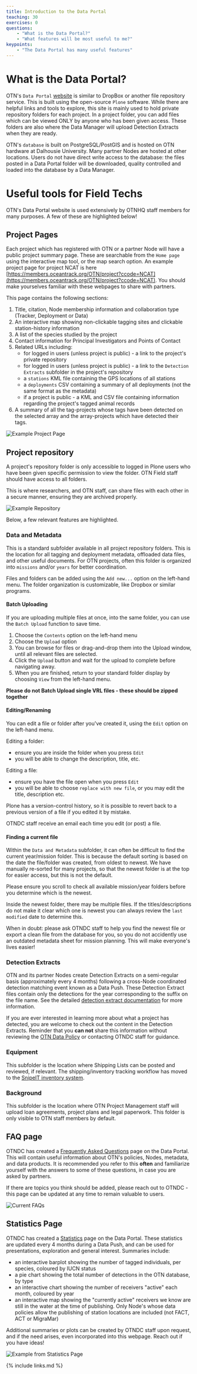 ```yaml
---
title: Introduction to the Data Portal
teaching: 30
exercises: 0
questions:
    - "What is the Data Portal?"
    - "What features will be most useful to me?"
keypoints:
    - "The Data Portal has many useful features"
---
```


# What is the Data Portal?

OTN's `Data Portal` [website](https://members.oceantrack.org) is similar to DropBox or another file repository service. This is built using the open-source `Plone` software. While there are helpful links and tools to explore, this site is mainly used to hold private repository folders for each project. In a project folder, you can add files which can be viewed ONLY by anyone who has been given access. These folders are also where the Data Manager will upload Detection Extracts when they are ready.

OTN's `database` is built on PostgreSQL/PostGIS and is hosted on OTN hardware at Dalhousie University. Many partner Nodes are hosted at other locations. Users do not have direct write access to the database: the files posted in a Data Portal folder will be downloaded, quality controlled and loaded into the database by a Data Manager.

# Useful tools for Field Techs

OTN's Data Portal website is used extensively by OTNHQ staff members for many purposes. A few of these are highlighted below!

## Project Pages

Each project which has registered with OTN or a partner Node will have a public project summary page. These are searchable from the `Home page` using the interactive map tool, or the map search option. An example project page for project NCAT is here [https://members.oceantrack.org/OTN/project?ccode=NCAT](https://members.oceantrack.org/OTN/project?ccode=NCAT). You should make yourselves familiar with these webpages to share with partners.

This page contains the following sections:

1. Title, citation, Node membership information and collaboration type (Tracker, Deployment or Data)
2. An interactive map showing non-clickable tagging sites and clickable station-history information
3. A list of the species studied by the project
4. Contact information for Principal Investigators and Points of Contact
5. Related URLs including:
	* for logged in users (unless project is public) - a link to the project's private repository
	* for logged in users (unless project is public) - a link to the `Detection Extracts` subfolder in the project's repository
	* a `stations` KML file containing the GPS locations of all stations
	* a `deployments` CSV containing a summary of all deployments (not the same format as the metadata)
	* if a project is public - a KML and CSV file containing information regarding the project's tagged animal records
6. A summary of all the tag-projects whose tags have been detected on the selected array and the array-projects which have detected their tags.

![Example Project Page](../fig/project_page_tools.PNG)

## Project repository

A project's repository folder is only accessible to logged in Plone users who have been given specific permission to view the folder. OTN Field staff should have access to all folders.

This is where researchers, and OTN staff, can share files with each other in a secure manner, ensuring they are archived properly. 

![Example Repository](../fig/repository_template.PNG)

Below, a few relevant features are highlighted.

### Data and Metadata

This is a standard subfolder available in all project repository folders. This is the location for all tagging and deployment metadata, offloaded data files, and other useful documents. For OTN projects, often this folder is organized into `missions` and/or `years` for better coordination.

Files and folders can be added using the `Add new...` option on the left-hand menu. The folder organization is customizable, like Dropbox or similar programs.


#### Batch Uploading

If you are uploading multiple files at once, into the same folder, you can use the `Batch Upload` function to save time.

1. Choose the `Contents` option on the left-hand menu
2. Choose the `Upload` option
3. You can browse for files or drag-and-drop them into the Upload window, until all relevant files are selected.
4. Click the `Upload` button and wait for the upload to complete before navigating away.
5. When you are finished, return to your standard folder display by choosing `View` from the left-hand menu.

**Please do not Batch Upload single VRL files - these should be zipped together**


#### Editing/Renaming

You can edit a file or folder after you've created it, using the `Edit` option on the left-hand menu.

Editing a folder:
- ensure you are inside the folder when you press `Edit`
- you will be able to change the description, title, etc.

Editing a file:
- ensure you have the file open when you press `Edit`
- you will be able to choose `replace with new file`, or you may edit the title, description etc.

Plone has a version-control history, so it is possible to revert back to a previous version of a file if you edited it by mistake.

OTNDC staff receive an email each time you edit (or post) a file.

#### Finding a current file

Within the `Data and Metadata` subfolder, it can often be difficult to find the current year/mission folder. This is because the default sorting is based on the date the file/folder was created, from oldest to newest. We have manually re-sorted for many projects, so that the newest folder is at the top for easier access, but this is not the default.

Please ensure you scroll to check all available mission/year folders before you determine which is the newest.

Inside the newest folder, there may be multiple files. If the titles/descriptions do not make it clear which one is newest you can always review the `last modified` date to determine this.

When in doubt: please ask OTNDC staff to help you find the newest file or export a clean file from the database for you, so you do not accidently use an outdated metadata sheet for mission planning. This will make everyone's lives easier!

### Detection Extracts

OTN and its partner Nodes create Detection Extracts on a semi-regular basis (approximately every 4 months) following a cross-Node coordinated detection matching event known as a Data Push. These Detection Extract files contain only the detections for the year corresponding to the suffix on the file name. See the detailed [detection extract documentation](https://members.oceantrack.org/data/otn-detection-extract-documentation-matched-to-animals) for more information.

If you are ever interested in learning more about what a project has detected, you are welcome to check out the content in the Detection Extracts. Reminder that you **can not** share this information without reviewing the [OTN Data Policy](https://members.oceantrack.org/data/policies) or contacting OTNDC staff for guidance.

### Equipment

This subfolder is the location where Shipping Lists can be posted and reviewed, if relevant. The shipping/inventory tracking workflow has moved to the [SnipeIT inventory system](https://ops.oceantrack.org/snipeit/).

### Background

This subfolder is the location where OTN Project Management staff will upload loan agreements, project plans and legal paperwork. This folder is only visible to OTN staff members by default.

## FAQ page

OTNDC has created a [Frequently Asked Questions](https://members.oceantrack.org/faq) page on the Data Portal. This will contain useful information about OTN's policies, Nodes, metadata, and data products. It is recommended you refer to this **often** and familiarize yourself with the answers to some of these questions, in case you are asked by partners.

If there are topics you think should be added, please reach out to OTNDC - this page can be updated at any time to remain valuable to users.

![Current FAQs](../fig/FAQ_page.PNG)

## Statistics Page

OTNDC has created a [Statistics](https://members.oceantrack.org/statistics) page on the Data Portal. These statistics are updated every 4 months during a Data Push, and can be used for presentations, exploration and general interest. Summaries include:

- an interactive barplot showing the number of tagged individuals, per species, coloured by IUCN status
- a pie chart showing the total number of detections in the OTN database, by type
- an interactive chart showing the number of receivers "active" each month, coloured by year
- an interactive map showing the "currently active" receivers we know are still in the water at the time of publishing. Only Node's whose data policies allow the publishing of station locations are included (not FACT, ACT or MigraMar)

Additional summaries or plots can be created by OTNDC staff upon request, and if the need arises, even incorporated into this webpage. Reach out if you have ideas!

![Example from Statistics Page](../fig/stats_page.PNG)

{% include links.md %}
